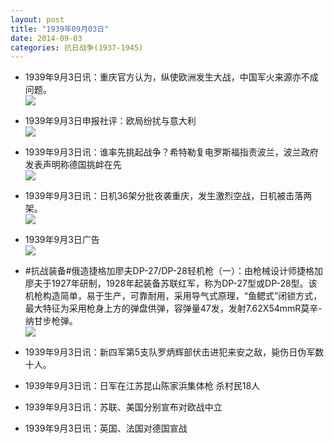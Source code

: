 ```yaml
---
layout: post
title: "1939年09月03日"
date: 2014-09-03
categories: 抗日战争(1937-1945)
---
```


<meta name="referrer" content="no-referrer" />

- 1939年9月3日讯：重庆官方认为，纵使欧洲发生大战，中国军火来源亦不成问题。 <br/><img src="https://ww2.sinaimg.cn/large/aca367d8jw1ejzl4g2edgj205w0lx41q.jpg" />

- 1939年9月3日申报社评：欧局纷扰与意大利 <br/><img src="https://ww4.sinaimg.cn/large/aca367d8jw1ejzjeer8i8j20sp0yxkf0.jpg" />

- 1939年9月3日讯：谁率先挑起战争？希特勒复电罗斯福指责波兰，波兰政府发表声明称德国挑衅在先 <br/><img src="https://ww3.sinaimg.cn/large/aca367d8jw1ejzaqego3gj20d40f7djl.jpg" />

- 1939年9月3日讯：日机36架分批夜袭重庆，发生激烈空战，日机被击落两架。 <br/><img src="https://ww1.sinaimg.cn/large/aca367d8jw1ejz5j22w0nj209q1gmwnh.jpg" />

- 1939年9月3日广告 <br/><img src="https://ww3.sinaimg.cn/large/aca367d8jw1ejz3s754fsj20qj0gxgtx.jpg" />

- #抗战装备#俄造捷格加廖夫DP-27/DP-28轻机枪（一）：由枪械设计师捷格加廖夫于1927年研制，1928年起装备苏联红军，称为DP-27型或DP-28型。该机枪构造简单，易于生产，可靠耐用，采用导气式原理，“鱼鳃式”闭锁方式，最大特征为采用枪身上方的弹盘供弹，容弹量47发，发射7.62X54mmR莫辛-纳甘步枪弹。 <br/><img src="https://ww1.sinaimg.cn/large/aca367d8jw1ejz226e314j20i214wtir.jpg" />

- 1939年9月3日讯：新四军第5支队罗炳辉部伏击进犯来安之敌，毙伤日伪军数十人。 

- 1939年9月3日讯：日军在江苏昆山陈家浜集体枪 杀村民18人 

- 1939年9月3日讯：苏联、美国分别宣布对欧战中立 

- 1939年9月3日讯：英国、法国对德国宣战 

